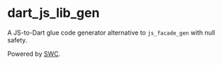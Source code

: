 # dart_js_lib_gen

A JS-to-Dart glue code generator alternative to `js_facade_gen` with null safety.

Powered by [SWC](https://swc.rs/).
